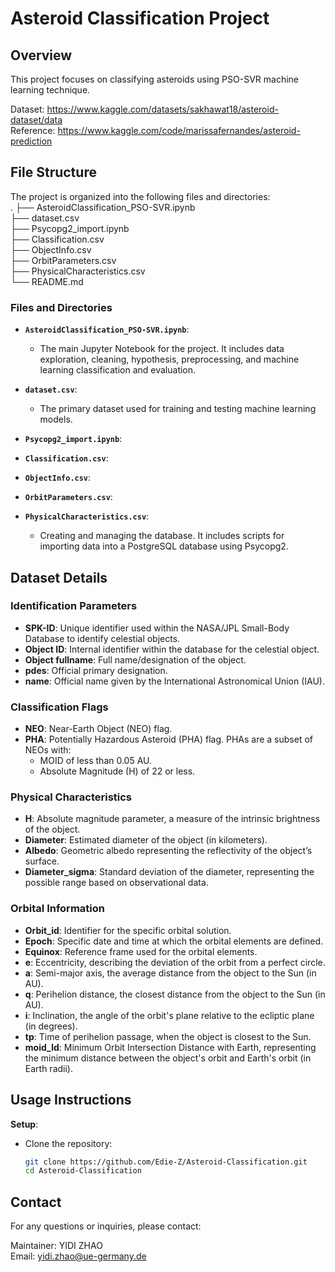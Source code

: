 # Asteroid Classification Project

## Overview

This project focuses on classifying asteroids using PSO-SVR machine learning technique.

Dataset: https://www.kaggle.com/datasets/sakhawat18/asteroid-dataset/data  
Reference: https://www.kaggle.com/code/marissafernandes/asteroid-prediction

## File Structure

The project is organized into the following files and directories:  
.
├── AsteroidClassification_PSO-SVR.ipynb  
├── dataset.csv  
├── Psycopg2_import.ipynb  
├── Classification.csv  
├── ObjectInfo.csv  
├── OrbitParameters.csv  
├── PhysicalCharacteristics.csv  
└── README.md  

### Files and Directories

- **`AsteroidClassification_PSO-SVR.ipynb`**: 
  - The main Jupyter Notebook for the project. It includes data exploration, cleaning, hypothesis, preprocessing, and machine learning classification and evaluation.

- **`dataset.csv`**: 
  - The primary dataset used for training and testing machine learning models.

- **`Psycopg2_import.ipynb`**: 
- **`Classification.csv`**: 
- **`ObjectInfo.csv`**: 
- **`OrbitParameters.csv`**: 
- **`PhysicalCharacteristics.csv`**: 
  - Creating and managing the database. It includes scripts for importing data into a PostgreSQL database using Psycopg2.

## Dataset Details

### Identification Parameters

- **SPK-ID**: Unique identifier used within the NASA/JPL Small-Body Database to identify celestial objects.
- **Object ID**: Internal identifier within the database for the celestial object.
- **Object fullname**: Full name/designation of the object.
- **pdes**: Official primary designation.
- **name**: Official name given by the International Astronomical Union (IAU).

### Classification Flags

- **NEO**: Near-Earth Object (NEO) flag.
- **PHA**: Potentially Hazardous Asteroid (PHA) flag. PHAs are a subset of NEOs with:
  - MOID of less than 0.05 AU.
  - Absolute Magnitude (H) of 22 or less.

### Physical Characteristics

- **H**: Absolute magnitude parameter, a measure of the intrinsic brightness of the object.
- **Diameter**: Estimated diameter of the object (in kilometers).
- **Albedo**: Geometric albedo representing the reflectivity of the object’s surface.
- **Diameter_sigma**: Standard deviation of the diameter, representing the possible range based on observational data.

### Orbital Information

- **Orbit_id**: Identifier for the specific orbital solution.
- **Epoch**: Specific date and time at which the orbital elements are defined.
- **Equinox**: Reference frame used for the orbital elements.
- **e**: Eccentricity, describing the deviation of the orbit from a perfect circle.
- **a**: Semi-major axis, the average distance from the object to the Sun (in AU).
- **q**: Perihelion distance, the closest distance from the object to the Sun (in AU).
- **i**: Inclination, the angle of the orbit's plane relative to the ecliptic plane (in degrees).
- **tp**: Time of perihelion passage, when the object is closest to the Sun.
- **moid_ld**: Minimum Orbit Intersection Distance with Earth, representing the minimum distance between the object's orbit and Earth's orbit (in Earth radii).

## Usage Instructions

**Setup**:
- Clone the repository:
  ```bash
  git clone https://github.com/Edie-Z/Asteroid-Classification.git
  cd Asteroid-Classification
  ```
     
## Contact
For any questions or inquiries, please contact:

Maintainer: YIDI ZHAO  
Email: yidi.zhao@ue-germany.de
